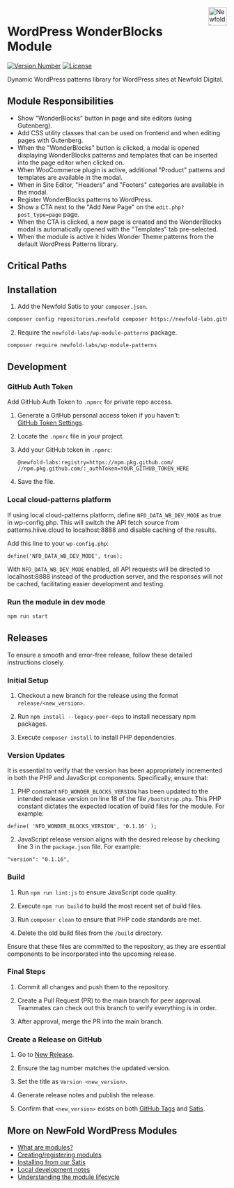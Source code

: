 <a href="https://newfold.com/" target="_blank">
    <img src="https://newfold.com/content/experience-fragments/newfold/site-header/master/_jcr_content/root/header/logo.coreimg.svg/1621395071423/newfold-digital.svg" alt="Newfold Logo" title="Newfold Digital" align="right" 
height="42" />
</a>

# WordPress WonderBlocks Module

[![Version Number](https://img.shields.io/github/v/release/newfold-labs/wp-module-patterns?color=21a0ed&labelColor=333333)](https://github.com/newfold-labs/wp-module-patterns/releases)
[![License](https://img.shields.io/github/license/newfold-labs/wp-module-patterns?labelColor=333333&color=666666)](https://raw.githubusercontent.com/newfold-labs/wp-module-patterns/master/LICENSE)

Dynamic WordPress patterns library for WordPress sites at Newfold Digital.

## Module Responsibilities

- Show "WonderBlocks" button in page and site editors (using Gutenberg).
- Add CSS utility classes that can be used on frontend and when editing pages with Gutenberg.
- When the "WonderBlocks" button is clicked, a modal is opened displaying WonderBlocks patterns and templates that can be inserted into the page editor when clicked on.
- When WooCommerce plugin is active, additional "Product" patterns and templates are available in the modal.
- When in Site Editor, "Headers" and "Footers" categories are available in the modal.
- Register WonderBlocks patterns to WordPress.
- Show a CTA next to the "Add New Page" on the `edit.php?post_type=page` page.
- When the CTA is clicked, a new page is created and the WonderBlocks modal is automatically opened with the "Templates" tab pre-selected.
- When the module is active it hides Wonder Theme patterns from the default WordPress Patterns library.

## Critical Paths

## Installation

1. Add the Newfold Satis to your `composer.json`.

```bash
composer config repositories.newfold composer https://newfold-labs.github.io/satis
```

2. Require the `newfold-labs/wp-module-patterns` package.

```bash
composer require newfold-labs/wp-module-patterns
```

## Development

### GitHub Auth Token

Add GitHub Auth Token to `.npmrc` for private repo access.

1. Generate a GitHub personal access token if you haven't:  
   [GitHub Token Settings](https://github.com/settings/tokens).

2. Locate the `.npmrc` file in your project.

3. Add your GitHub token in `.npmrc`:

   ```
   @newfold-labs:registry=https://npm.pkg.github.com/
   //npm.pkg.github.com/:_authToken=YOUR_GITHUB_TOKEN_HERE
   ```

4. Save the file.

### Local cloud-patterns platform

If using local cloud-patterns platform, define `NFD_DATA_WB_DEV_MODE` as true in wp-config.php. This will switch the API fetch source from patterns.hiive.cloud to localhost:8888 and disable caching of the results.

Add this line to your `wp-config.php`:

```
define('NFD_DATA_WB_DEV_MODE', true);
```

With `NFD_DATA_WB_DEV_MODE` enabled, all API requests will be directed to localhost:8888 instead of the production server, and the responses will not be cached, facilitating easier development and testing.

### Run the module in dev mode

```bash
npm run start
```

## Releases

To ensure a smooth and error-free release, follow these detailed instructions closely.

### Initial Setup

1. Checkout a new branch for the release using the format `release/<new_version>`.

2. Run `npm install --legacy-peer-deps` to install necessary npm packages.

3. Execute `composer install` to install PHP dependencies.

### Version Updates

It is essential to verify that the version has been appropriately incremented in both the PHP and JavaScript components. Specifically, ensure that:

1. PHP constant `NFD_WONDER_BLOCKS_VERSION` has been updated to the intended release version on line 18 of the file `/bootstrap.php`. This PHP constant dictates the expected location of build files for the module. For example:

```
define( 'NFD_WONDER_BLOCKS_VERSION', '0.1.16' );
```

2. JavaScript release version aligns with the desired release by checking line 3 in the `package.json` file. For example:

```
"version": "0.1.16",
```

### Build

1. Run `npm run lint:js` to ensure JavaScript code quality.

2. Execute `npm run build` to build the most recent set of build files.

3. Run `composer clean` to ensure that PHP code standards are met.

4. Delete the old build files from the `/build` directory.

Ensure that these files are committed to the repository, as they are essential components to be incorporated into the upcoming release.

### Final Steps

1. Commit all changes and push them to the repository.

2. Create a Pull Request (PR) to the main branch for peer approval. Teammates can check out this branch to verify everything is in order.

3. After approval, merge the PR into the main branch.

### Create a Release on GitHub

1. Go to [New Release](https://github.com/newfold-labs/wp-module-patterns/releases/new).

2. Ensure the tag number matches the updated version.

3. Set the title as `Version <new_version>`.

4. Generate release notes and publish the release.

5. Confirm that `<new_version>` exists on both [GitHub Tags](https://github.com/newfold-labs/wp-module-patterns/tags) and [Satis](https://newfold-labs.github.io/satis/#patterns).

## More on NewFold WordPress Modules

- <a href="https://github.com/bluehost/wp-module-loader#endurance-wordpress-modules">What are modules?</a>
- <a href="https://github.com/bluehost/wp-module-loader#creating--registering-a-module">Creating/registering
  modules</a>
- <a href="https://github.com/bluehost/wp-module-loader#installing-from-our-satis">Installing from our
  Satis</a>
- <a href="https://github.com/bluehost/wp-module-loader#local-development">Local development notes</a>
- <a href="https://github.com/bluehost/wp-module-loader#understanding-the-module-lifecycle">Understanding the
  module lifecycle</a>
